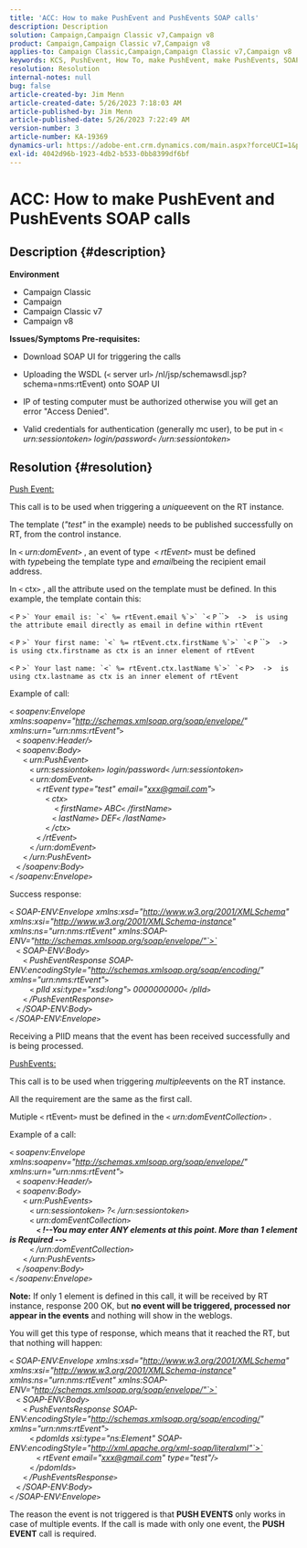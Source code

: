 ```yaml
---
title: 'ACC: How to make PushEvent and PushEvents SOAP calls'
description: Description
solution: Campaign,Campaign Classic v7,Campaign v8
product: Campaign,Campaign Classic v7,Campaign v8
applies-to: Campaign Classic,Campaign,Campaign Classic v7,Campaign v8
keywords: KCS, PushEvent, How To, make PushEvent, make PushEvents, SOAP calls, ACC, Adobe Campaign, Adobe Campaign Classic
resolution: Resolution
internal-notes: null
bug: false
article-created-by: Jim Menn
article-created-date: 5/26/2023 7:18:03 AM
article-published-by: Jim Menn
article-published-date: 5/26/2023 7:22:49 AM
version-number: 3
article-number: KA-19369
dynamics-url: https://adobe-ent.crm.dynamics.com/main.aspx?forceUCI=1&pagetype=entityrecord&etn=knowledgearticle&id=99a8ab72-95fb-ed11-8849-6045bd006e5a
exl-id: 4042d96b-1923-4db2-b533-0bb8399df6bf
---
```

# ACC: How to make PushEvent and PushEvents SOAP calls

## Description {#description}

<b>Environment</b>
- Campaign Classic
- Campaign
- Campaign Classic v7
- Campaign v8



<b>Issues/Symptoms </b>
<b>Pre-requisites:</b>

- Download SOAP UI for triggering the calls

- Uploading the WSDL (`<` server url`>` /nl/jsp/schemawsdl.jsp?schema=nms:rtEvent) onto SOAP UI

- IP of testing computer must be authorized otherwise you will get an error "Access Denied".

- Valid credentials for authentication (generally mc user), to be put in *`<` urn:sessiontoken`>` login/password`<` /urn:sessiontoken`>`*




## Resolution {#resolution}


<u>Push Event:</u>

This call is to be used when triggering a *unique*event on the RT instance.

The template (*"test"* in the example) needs to be published successfully on RT, from the control instance.

In `<` *urn:domEvent*`>` , an event of type  `<` *rtEvent*`>`  must be defined with *type*being the template type and *email*being the recipient email address.

In `<` ctx`>` , all the attribute used on the template must be defined. In this example, the template contain this:

``<`` `P` ``>` Your email is: `<` %= rtEvent.email %`>` `<`` `P` ``>`  -`>`  is using the attribute email directly as email in define within rtEvent`

``<`` `P` ``>` Your first name: `<` %= rtEvent.ctx.firstName %`>` `<`` `P` ``>`  -`>`  is using ctx.firstname as ctx is an inner element of rtEvent`

``<`` `P` ``>` Your last name: `<` %= rtEvent.ctx.lastName %`>` `<`` `P`>`  -`>`  is using ctx.lastname as ctx is an inner element of rtEvent`

Example of call:

*`<` soapenv:Envelope xmlns:soapenv="http://schemas.xmlsoap.org/soap/envelope/" xmlns:urn="urn:nms:rtEvent"`>` 
<br>   `<` soapenv:Header/`>` 
<br>   `<` soapenv:Body`>` 
<br>      `<` urn:PushEvent`>` 
<br>         `<` urn:sessiontoken`>` login/password`<` /urn:sessiontoken`>` 
<br>         `<` urn:domEvent`>` 
<br>            `<` rtEvent type="test" email="xxx@gmail.com"`>`  
<br>                `<` ctx`>` 
<br>                    `<` firstName`>` ABC`<` /firstName`>` 
<br>                   `<` lastName`>` DEF`<` /lastName`>` 
<br>                `<` /ctx`>` 
<br>            `<` /rtEvent`>` 
<br>         `<` /urn:domEvent`>` 
<br>      `<` /urn:PushEvent`>` 
<br>   `<` /soapenv:Body`>` 
<br>`<` /soapenv:Envelope`>`*

Success response:

*`<` SOAP-ENV:Envelope xmlns:xsd="http://www.w3.org/2001/XMLSchema" xmlns:xsi="http://www.w3.org/2001/XMLSchema-instance" xmlns:ns="urn:nms:rtEvent" xmlns:SOAP-ENV="http://schemas.xmlsoap.org/soap/envelope/"`>` 
<br>   `<` SOAP-ENV:Body`>` 
<br>      `<` PushEventResponse SOAP-ENV:encodingStyle="http://schemas.xmlsoap.org/soap/encoding/" xmlns="urn:nms:rtEvent"`>` 
<br>         `<` plId xsi:type="xsd:long"`>` 0000000000`<` /plId`>` 
<br>      `<` /PushEventResponse`>` 
<br>   `<` /SOAP-ENV:Body`>` 
<br>`<` /SOAP-ENV:Envelope`>`*

Receiving a PIID means that the event has been received successfully and is being processed.



<u>PushEvents:</u>

This call is to be used when triggering *multiple*events on the RT instance.

All the requirement are the same as the first call.

Mutiple `<` rtEvent`>`  must be defined in the *`<` urn:domEventCollection`>` .*



Example of a call:

*`<` soapenv:Envelope xmlns:soapenv="http://schemas.xmlsoap.org/soap/envelope/" xmlns:urn="urn:nms:rtEvent"`>` 
<br>   `<` soapenv:Header/`>` 
<br>   `<` soapenv:Body`>` 
<br>      `<` urn:PushEvents`>` 
<br>         `<` urn:sessiontoken`>` ?`<` /urn:sessiontoken`>` 
<br>         `<` urn:domEventCollection`>` 
<br>            <b>`<` !--You may enter ANY elements at this point. More than 1 element is Required --`>` </b>
<br>         `<` /urn:domEventCollection`>` 
<br>      `<` /urn:PushEvents`>` 
<br>   `<` /soapenv:Body`>` 
<br>`<` /soapenv:Envelope`>`*

<b>Note:</b> If only 1 element is defined in this call, it will be received by RT instance, response 200 OK, but <b>no event will be triggered, processed nor appear in the events</b> and nothing will show in the weblogs.

You will get this type of response, which means that it reached the RT, but that nothing will happen:

*`<` SOAP-ENV:Envelope xmlns:xsd="http://www.w3.org/2001/XMLSchema" xmlns:xsi="http://www.w3.org/2001/XMLSchema-instance" xmlns:ns="urn:nms:rtEvent" xmlns:SOAP-ENV="http://schemas.xmlsoap.org/soap/envelope/"`>` 
<br>   `<` SOAP-ENV:Body`>` 
<br>      `<` PushEventsResponse SOAP-ENV:encodingStyle="http://schemas.xmlsoap.org/soap/encoding/" xmlns="urn:nms:rtEvent"`>` 
<br>         `<` pdomIds xsi:type="ns:Element" SOAP-ENV:encodingStyle="http://xml.apache.org/xml-soap/literalxml"`>` 
<br>            `<` rtEvent email="xxx@gmail.com" type="test"/`>` 
<br>         `<` /pdomIds`>` 
<br>      `<` /PushEventsResponse`>` 
<br>   `<` /SOAP-ENV:Body`>` 
<br>`<` /SOAP-ENV:Envelope`>`*

The reason the event is not triggered is that <b>PUSH EVENTS</b> only works in case of multiple events. If the call is made with only one event, the <b>PUSH EVENT</b> call is required.
